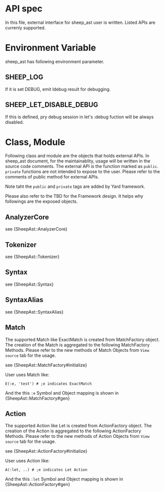 # API spec

In this file, external interface for sheep_ast user is written.
Listed APIs are currenly supported.

# Environment Variable

sheep_ast has following environment parameter.

## SHEEP_LOG

If it is set DEBUG, emit ldebug result for debugging.

## SHEEP_LET_DISABLE_DEBUG

If this is defined, pry debug session in let's :debug fuction will be always disabled.

# Class, Module

Following class and module are the objects that holds external APIs.
In sheep_ast document, for the maintainablity, usage will be written in the source code comments.
The external API is the function marked as `public`.
`private` functions are not intended to expose to the user.
Please refer to the comments of public method for external APIs.

Note taht the `public` and `private` tags are added by Yard framework.

Please also refer to the TBD for the Framework design.
It helps why followings are the exposed objects.

## AnalyzerCore

see {SheepAst::AnalyzerCore}

## Tokenizer

see {SheepAst::Tokenizer}

## Syntax

see {SheepAst::Syntax}

## SyntaxAlias

see {SheepAst::SyntaxAlias}

## Match

The supported Match like ExactMatch is created from MatchFactory object.
The creation of the Match is aggregated to the following MatchFactory Methods.
Please refer to the new methods of Match Objects from `View source` tab for the usage.

see {SheepAst::MatchFactory#initialize}

User uses Match like:

```
E(:e, 'test') # ;e indicates ExactMatch
```

And the this `:e` Symbol and Object mapping is shown in {SheepAst::MatchFactory#gen}

## Action

The supported Action like Let is created from ActionFactory object.
The creation of the Action is aggregated to the following ActionFactory Methods.
Please refer to the new methods of Action Objects from `View source` tab for the usage.

see {SheepAst::ActionFactory#initialize}

User uses Action like:

```
A(:let, ..) # ;e indicates Let Action
```

And the this `:let` Symbol and Object mapping is shown in {SheepAst::ActionFactory#gen}
